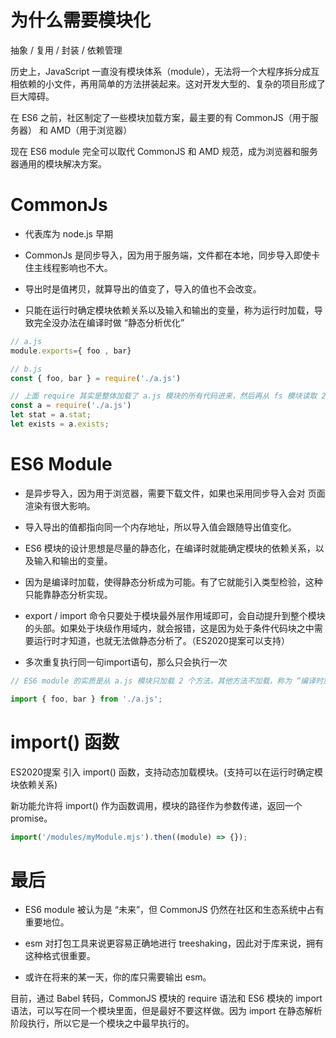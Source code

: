 # 为什么需要模块化

抽象 / 复用 / 封装 / 依赖管理

历史上，JavaScript 一直没有模块体系（module），无法将一个大程序拆分成互相依赖的小文件，再用简单的方法拼装起来。这对开发大型的、复杂的项目形成了巨大障碍。

在 ES6 之前，社区制定了一些模块加载方案，最主要的有 CommonJS（用于服务器） 和 AMD（用于浏览器）

现在 ES6 module 完全可以取代 CommonJS 和 AMD 规范，成为浏览器和服务器通用的模块解决方案。




# CommonJs

- 代表库为 node.js 早期

- CommonJs 是同步导入，因为用于服务端，文件都在本地，同步导入即使卡住主线程影响也不大。

- 导出时是值拷贝，就算导出的值变了，导入的值也不会改变。

- 只能在运行时确定模块依赖关系以及输入和输出的变量，称为运行时加载，导致完全没办法在编译时做 “静态分析优化”

```js
// a.js
module.exports={ foo , bar}

// b.js
const { foo, bar } = require('./a.js')

// 上面 require 其实是整体加载了 a.js 模块的所有代码进来，然后再从 fs 模块读取 2个 方法，等同于下面
const a = require('./a.js')
let stat = a.stat;
let exists = a.exists;

```


# ES6 Module 

- 是异步导入，因为用于浏览器，需要下载文件，如果也采用同步导入会对 页面渲染有很大影响。

- 导入导出的值都指向同一个内存地址，所以导入值会跟随导出值变化。

- ES6 模块的设计思想是尽量的静态化，在编译时就能确定模块的依赖关系，以及输入和输出的变量。

- 因为是编译时加载，使得静态分析成为可能。有了它就能引入类型检验，这种只能靠静态分析实现。

- export / import 命令只要处于模块最外层作用域即可，会自动提升到整个模块的头部。如果处于块级作用域内，就会报错，这是因为处于条件代码块之中需要运行时才知道，也就无法做静态分析了。（ES2020提案可以支持）

- 多次重复执行同一句import语句，那么只会执行一次

```js
// ES6 module 的实质是从 a.js 模块只加载 2 个方法，其他方法不加载，称为 “编译时加载”，效率要比 CommonJS 模块的加载方式高

import { foo, bar } from './a.js';
```



# import() 函数

ES2020提案 引入 import() 函数，支持动态加载模块。(支持可以在运行时确定模块依赖关系)

新功能允许将 import() 作为函数调用，模块的路径作为参数传递，返回一个 promise。

```js
import('/modules/myModule.mjs').then((module) => {});
```



# 最后

- ES6 module 被认为是 “未来”，但 CommonJS 仍然在社区和生态系统中占有重要地位。

- esm 对打包工具来说更容易正确地进行 treeshaking，因此对于库来说，拥有这种格式很重要。

- 或许在将来的某一天，你的库只需要输出 esm。


目前，通过 Babel 转码，CommonJS 模块的 require 语法和 ES6 模块的 import 语法，可以写在同一个模块里面，但是最好不要这样做。因为 import 在静态解析阶段执行，所以它是一个模块之中最早执行的。